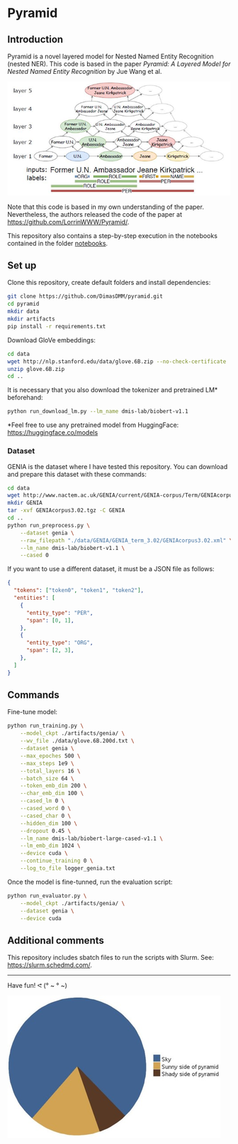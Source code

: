# Pyramid

## Introduction

Pyramid is a novel layered model for Nested Named Entity Recognition (nested NER). This code is based in the paper *Pyramid: A Layered Model for Nested Named Entity Recognition* by Jue Wang et al.

![./images/pyramid-example.jpg](./images/pyramid-example.jpg)

Note that this code is based in my own understanding of the paper. Nevertheless, the authors released the code of the paper at https://github.com/LorrinWWW/Pyramid/.

This repository also contains a step-by-step execution in the notebooks contained in the folder [notebooks](./notebooks).

## Set up

Clone this repository, create default folders and install dependencies:
```sh
git clone https://github.com/DimasDMM/pyramid.git
cd pyramid
mkdir data
mkdir artifacts
pip install -r requirements.txt
```

Download GloVe embeddings:
```sh
cd data
wget http://nlp.stanford.edu/data/glove.6B.zip --no-check-certificate
unzip glove.6B.zip
cd ..
```

It is necessary that you also download the tokenizer and pretrained LM* beforehand:
```sh
python run_download_lm.py --lm_name dmis-lab/biobert-v1.1
```

*Feel free to use any pretrained model from HuggingFace: https://huggingface.co/models

### Dataset

GENIA is the dataset where I have tested this repository. You can download and prepare this dataset with these commands:
```sh
cd data
wget http://www.nactem.ac.uk/GENIA/current/GENIA-corpus/Term/GENIAcorpus3.02.tgz --no-check-certificate
mkdir GENIA
tar -xvf GENIAcorpus3.02.tgz -C GENIA
cd ..
python run_preprocess.py \
    --dataset genia \
    --raw_filepath "./data/GENIA/GENIA_term_3.02/GENIAcorpus3.02.xml" \
    --lm_name dmis-lab/biobert-v1.1 \
    --cased 0
```

If you want to use a different dataset, it must be a JSON file as follows:
```json
{
  "tokens": ["token0", "token1", "token2"],
  "entities": [
    {
      "entity_type": "PER", 
      "span": [0, 1],
    },
    {
      "entity_type": "ORG", 
      "span": [2, 3],
    },
  ]
}
```

## Commands

Fine-tune model:
```sh
python run_training.py \
    --model_ckpt ./artifacts/genia/ \
    --wv_file ./data/glove.6B.200d.txt \
    --dataset genia \
    --max_epoches 500 \
    --max_steps 1e9 \
    --total_layers 16 \
    --batch_size 64 \
    --token_emb_dim 200 \
    --char_emb_dim 100 \
    --cased_lm 0 \
    --cased_word 0 \
    --cased_char 0 \
    --hidden_dim 100 \
    --dropout 0.45 \
    --lm_name dmis-lab/biobert-large-cased-v1.1 \
    --lm_emb_dim 1024 \
    --device cuda \
    --continue_training 0 \
    --log_to_file logger_genia.txt
```

Once the model is fine-tunned, run the evaluation script:
```sh
python run_evaluator.py \
    --model_ckpt ./artifacts/genia/ \
    --dataset genia \
    --device cuda
```

## Additional comments

This repository includes sbatch files to run the scripts with Slurm. See: https://slurm.schedmd.com/.

---

Have fun! ᕙ (° ~ ° ~)

![./images/pyramid-pie.jpg](./images/pyramid-pie.jpg)
